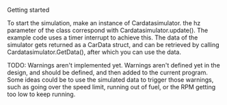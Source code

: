 Getting started

To start the simulation, make an instance of Cardatasimulator.
the hz parameter of the class correspond with Cardatasimulator.update(). The example code uses a timer interrupt to achieve this.
The data of the simulator gets returned as a CarData struct, and can be retrieved by calling Cardatasimulator.GetData(), 
after which you can use the data.



TODO:
Warnings aren't implemented yet.
Warnings aren't defined yet in the design, and should be defined, and then added to the current program.
Some ideas could be to use the simulated data to trigger those warnings, such as going over the speed limit, running out of fuel, 
or the RPM getting too low to keep running.
